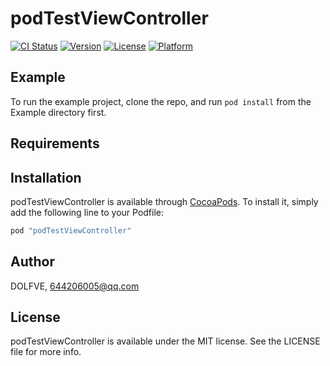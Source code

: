 # podTestViewController

[![CI Status](http://img.shields.io/travis/DOLFVE/podTestViewController.svg?style=flat)](https://travis-ci.org/DOLFVE/podTestViewController)
[![Version](https://img.shields.io/cocoapods/v/podTestViewController.svg?style=flat)](http://cocoapods.org/pods/podTestViewController)
[![License](https://img.shields.io/cocoapods/l/podTestViewController.svg?style=flat)](http://cocoapods.org/pods/podTestViewController)
[![Platform](https://img.shields.io/cocoapods/p/podTestViewController.svg?style=flat)](http://cocoapods.org/pods/podTestViewController)

## Example

To run the example project, clone the repo, and run `pod install` from the Example directory first.

## Requirements

## Installation

podTestViewController is available through [CocoaPods](http://cocoapods.org). To install
it, simply add the following line to your Podfile:

```ruby
pod "podTestViewController"
```

## Author

DOLFVE, 644206005@qq.com

## License

podTestViewController is available under the MIT license. See the LICENSE file for more info.
